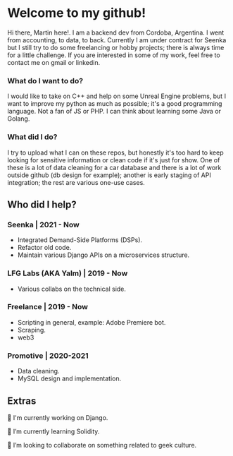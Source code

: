 # Welcome to my github!
Hi there, Martin here!. I am a backend dev from Cordoba, Argentina. I went from accounting, to data, to back. Currently I am under contract for Seenka but I still try to do some freelancing or hobby projects; there is always time for a little challenge. If you are interested in some of my work, feel free to contact me on gmail or linkedin.


### What do I want to do?
I would like to take on C++ and help on some Unreal Engine problems, but I want to improve my python as much as possible; it's a good programming language. Not a fan of JS or PHP. I can think about learning some Java or Golang.

### What did I do?
I try to upload what I can on these repos, but honestly it's too hard to keep looking for sensitive information or clean code if it's just for show. One of these is a lot of data cleaning for a car database and there is a lot of work outside github (db design for example); another is early staging of API integration; the rest are various one-use cases.

## Who did I help?
### Seenka | 2021 - Now
- Integrated Demand-Side Platforms (DSPs). 
- Refactor old code.
- Maintain various Django APIs on a microservices structure.

### LFG Labs (AKA Yalm) | 2019 - Now
- Various collabs on the technical side.

### Freelance | 2019 - Now
- Scripting in general, example: Adobe Premiere bot.
- Scraping.
- web3

### Promotive | 2020-2021
- Data cleaning.
- MySQL design and implementation.

## Extras
🔭 I'm currently working on Django.


🌱 I’m currently learning Solidity.


👯 I’m looking to collaborate on something related to geek culture.

<!--
**Demonliquid/Demonliquid** is a ✨ _special_ ✨ repository because its `README.md` (this file) appears on your GitHub profile.

Here are some ideas to get you started:

- 🔭 I’m currently working on ...
- 🌱 I’m currently learning ...
- 👯 I’m looking to collaborate on ...
- 🤔 I’m looking for help with ...
- 💬 Ask me about ...
- 📫 How to reach me: ...
- 😄 Pronouns: ...
- ⚡ Fun fact: ...
-->
